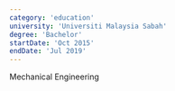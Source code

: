 ```yaml
---
category: 'education'
university: 'Universiti Malaysia Sabah'
degree: 'Bachelor'
startDate: 'Oct 2015'
endDate: 'Jul 2019'
---
```


 Mechanical Engineering